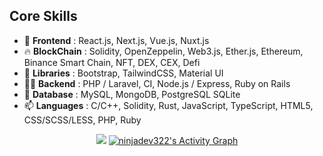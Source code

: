 ## Core Skills

- 🔭 <b>Frontend</b> : React.js, Next.js, Vue.js, Nuxt.js
- 🔥 <b>BlockChain</b> : Solidity, OpenZeppelin, Web3.js, Ether.js, Ethereum, Binance Smart Chain, NFT, DEX, CEX, Defi
- 🌱 <b>Libraries</b> : Bootstrap, TailwindCSS, Material UI
- 👨‍💻 <b>Backend</b> : PHP / Laravel, CI, Node.js / Express, Ruby on Rails
- 💬 <b>Database</b> : MySQL, MongoDB, PostgreSQL SQLite
- 📫 <b>Languages</b> : C/C++, Solidity, Rust, JavaScript, TypeScript, HTML5, CSS/SCSS/LESS, PHP, Ruby

<p align = "center">
  <img src = "https://github-readme-stats.vercel.app/api?username=ninjadev322&show_icons=true&&include_all_commits=true&count_private=true&theme=tokyonight&line_height=27">
  <a href="https://github.com/ashutosh00710/github-readme-activity-graph">
    <img alt="ninjadev322's Activity Graph" src="https://activity-graph.herokuapp.com/graph?username=ninjadev322&bg_color=1F222E&color=F8D866&line=F85D7F&point=FFFFFF&hide_border=true" />
  </a>
</p>
